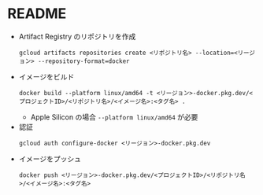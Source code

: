 # README

* Artifact Registry のリポジトリを作成
  ```shell
  gcloud artifacts repositories create <リポジトリ名> --location=<リージョン> --repository-format=docker
  ```
* イメージをビルド
  ```shell
  docker build --platform linux/amd64 -t <リージョン>-docker.pkg.dev/<プロジェクトID>/<リポジトリ名>/<イメージ名>:<タグ名> .
  ```
  * Apple Silicon の場合 `--platform linux/amd64` が必要
* 認証
  ```shell
  gcloud auth configure-docker <リージョン>-docker.pkg.dev
  ```
* イメージをプッシュ
  ```shell
  docker push <リージョン>-docker.pkg.dev/<プロジェクトID>/<リポジトリ名>/<イメージ名>:<タグ名>
  ```
